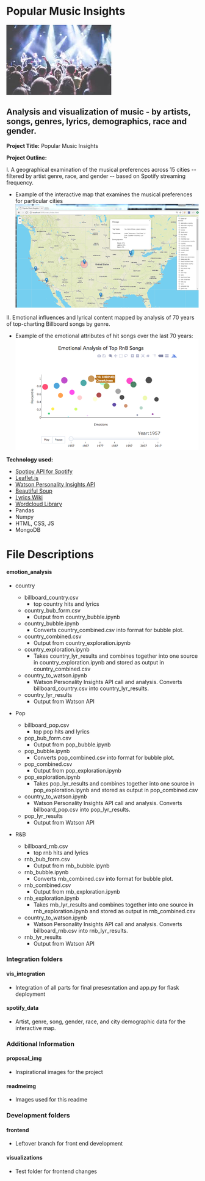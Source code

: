 #  Popular Music Insights

![Concert](readmeimg/concert.png)

## Analysis and visualization of music - by artists, songs, genres, lyrics, demographics, race and gender.

**Project Title:** 
Popular Music Insights

**Project Outline:**

I. A geographical examination of the musical preferences across 15 cities -- filtered by artist genre, race, and gender -- based on Spotify streaming frequency. 
* Example of the interactive map that examines the musical preferences for particular cities
![Map](readmeimg/map.png)

II. Emotional influences and lyrical content mapped by analysis of 70 years of top-charting Billboard songs by genre. 
* Example of the emotional attributes of hit songs over the last 70 years: 
![bubble_plot](readmeimg/bubble.png)

**Technology used:**

* [Spotipy API for Spotify](spotipy.readthedocs.io/en/latest/#api-reference)
* [Leaflet.js](http://leafletjs.com/)
* [Watson Personality Insights API](https://www.ibm.com/watson/developercloud/personality-insights/api/v3)
* [Beautiful Soup](https://www.crummy.com/software/BeautifulSoup/bs4/doc/)
* [Lyrics Wiki](http://lyrics.wikia.com)
* [Wordcloud Library](http://amueller.github.io/word_cloud/)
* Pandas
* Numpy
* HTML, CSS, JS
* MongoDB

# File Descriptions

#### emotion_analysis
* country
  * billboard_country.csv
  	* top country hits and lyrics
  * country_bub_form.csv
  	* Output from country_bubble.ipynb
  * country_bubble.ipynb
  	* Converts country_combined.csv into format for bubble plot. 
  * country_combined.csv
  	* Output from country_exploration.ipynb
  * country_exploration.ipynb
  	* Takes country_lyr_results and combines together into one source in country_exploration.ipynb and stored as output in country_combined.csv
  * country_to_watson.ipynb
  	* Watson Personality Insights API call and analysis. Converts billboard_country.csv into country_lyr_results.
  * country_lyr_results
  	* Output from Watson API

* Pop
  * billboard_pop.csv
  	* top pop hits and lyrics
  * pop_bub_form.csv
  	* Output from pop_bubble.ipynb
  * pop_bubble.ipynb
  	* Converts pop_combined.csv into format for bubble plot. 
  * pop_combined.csv
  	* Output from pop_exploration.ipynb
  * pop_exploration.ipynb
  	* Takes pop_lyr_results and combines together into one source in pop_exploration.ipynb and stored as output in pop_combined.csv
  * country_to_watson.ipynb
  	* Watson Personality Insights API call and analysis. Converts billboard_pop.csv into pop_lyr_results.
  * pop_lyr_results
  	* Output from Watson API

* R&B
  * billboard_rnb.csv
  	* top rnb hits and lyrics
  * rnb_bub_form.csv
  	* Output from rnb_bubble.ipynb
  * rnb_bubble.ipynb
  	* Converts rnb_combined.csv into format for bubble plot. 
  * rnb_combined.csv
  	* Output from rnb_exploration.ipynb
  * rnb_exploration.ipynb
  	* Takes rnb_lyr_results and combines together into one source in rnb_exploration.ipynb and stored as output in rnb_combined.csv
  * country_to_watson.ipynb
  	* Watson Personality Insights API call and analysis. Converts billboard_rnb.csv into rnb_lyr_results.
  * rnb_lyr_results
  	* Output from Watson API

### Integration folders

#### vis_integration
* Integration of all parts for final presesntation and app.py for flask deployment 
#### spotify_data
* Artist, genre, song, gender, race, and city demographic data for the interactive map. 

### Additional Information

#### proposal_img
* Inspirational images for the project
#### readmeimg 
* Images used for this readme

### Development folders

#### frontend
* Leftover branch for front end development
#### visualizations
* Test folder for frontend changes



